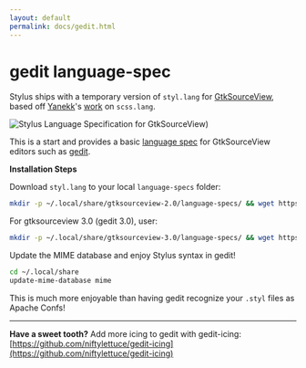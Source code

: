 ```yaml
---
layout: default
permalink: docs/gedit.html
---
```


# gedit language-spec

Stylus ships with a temporary version of `styl.lang` for [GtkSourceView](https://live.gnome.org/GtkSourceView), based off [Yanekk](https://github.com/yanekk)'s [work](https://github.com/gmate/gmate/blob/master/lang-specs/scss.lang) on `scss.lang`.
 
 ![Stylus Language Specification for GtkSourceView](https://i.imgur.com/uBppL.png))

This is a start and provides a basic [language spec](https://live.gnome.org/Gedit/NewLanguage) for GtkSourceView editors such as [gedit](https://projects.gnome.org/gedit/).

**Installation Steps**
 
Download `styl.lang` to your local `language-specs` folder:

```bash
mkdir -p ~/.local/share/gtksourceview-2.0/language-specs/ && wget https://raw.github.com/stylus/stylus/master/editors/gedit/styl.lang -O ~/.local/share/gtksourceview-2.0/language-specs/styl.lang
```

For gtksourceview 3.0 (gedit 3.0), user:
 
```bash
mkdir -p ~/.local/share/gtksourceview-3.0/language-specs/ && wget https://raw.github.com/stylus/stylus/master/editors/gedit/styl.lang -O ~/.local/share/gtksourceview-3.0/language-specs/styl.lang
```

Update the MIME database and enjoy Stylus syntax in gedit!
 
```bash
cd ~/.local/share
update-mime-database mime
```

This is much more enjoyable than having gedit recognize your `.styl` files as Apache Confs!
 
 ---
 
 **Have a sweet tooth?**  Add more icing to gedit with gedit-icing: [https://github.com/niftylettuce/gedit-icing](https://github.com/niftylettuce/gedit-icing)
